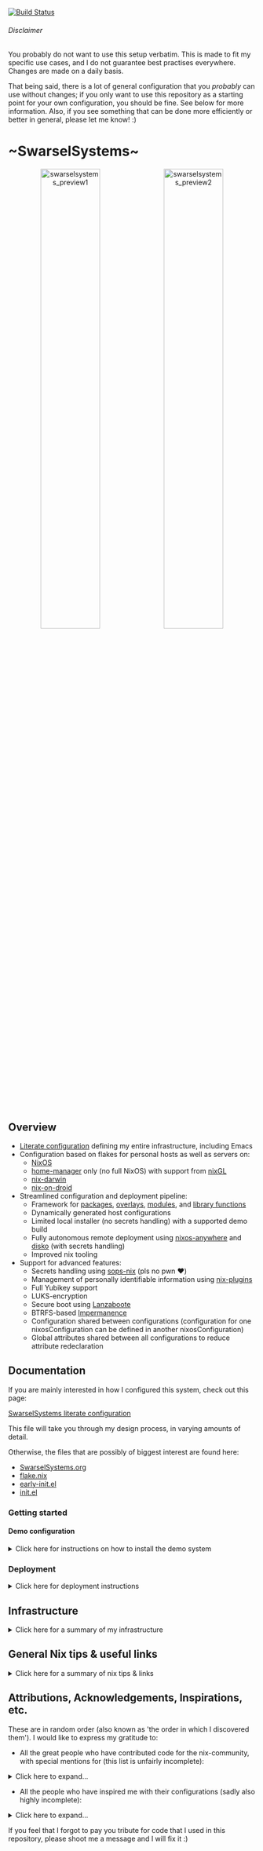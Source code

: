 [![Build Status](https://img.shields.io/endpoint.svg?url=https%3A%2F%2Factions-badge.atrox.dev%2FSwarsel%2F.dotfiles%2Fbadge%3Fref%3Dmain&style=flat&labelColor=11111b)](https://actions-badge.atrox.dev/Swarsel/.dotfiles/goto?ref=main)

  ###### Disclaimer

  You probably do not want to use this setup verbatim. This is made to fit my specific use cases, and I do not guarantee best practises everywhere. Changes are made on a daily basis.

  That being said, there is a lot of general configuration that you *probably* can use without changes; if you only want to use this repository as a starting point for your own configuration, you should be fine. See below for more information. Also, if you see something that can be done more efficiently or better in general, please let me know! :)

  # \~SwarselSystems\~

  <p align="center">
    <img width="49%" title="Tiling" alt="swarselsystems_preview1" src="https://github.com/user-attachments/assets/f6021ab9-6289-497d-8747-28f5d526b75a" />
    <img width="49%" title="Waybar" alt="swarselsystems_preview2" src="https://github.com/user-attachments/assets/1160d9f7-710c-4046-8fcf-476bb4a0be84" />
  </p>

  ## Overview

  - [Literate configuration](https://swarsel.github.io/.dotfiles/) defining my entire infrastructure, including Emacs
  - Configuration based on flakes for personal hosts as well as servers on:
    - [NixOS](https://github.com/NixOS/nixpkgs)
    - [home-manager](https://github.com/nix-community/home-manager) only (no full NixOS) with support from [nixGL](https://github.com/nix-community/nixGL)
    - [nix-darwin](https://github.com/LnL7/nix-darwin)
    - [nix-on-droid](https://github.com/nix-community/nix-on-droid)
  - Streamlined configuration and deployment pipeline:
    - Framework for [packages](https://github.com/Swarsel/.dotfiles/blob/main/pkgs/default.nix), [overlays](https://github.com/Swarsel/.dotfiles/blob/main/overlays/default.nix), [modules](https://github.com/Swarsel/.dotfiles/tree/main/modules), and [library functions](https://github.com/Swarsel/.dotfiles/tree/main/lib/default.nix)
    - Dynamically generated host configurations
    - Limited local installer (no secrets handling) with a supported demo build
    - Fully autonomous remote deployment using [nixos-anywhere](https://github.com/nix-community/nixos-anywhere) and [disko](https://github.com/nix-community/disko) (with secrets handling)
    - Improved nix tooling
  - Support for advanced features:
    - Secrets handling using [sops-nix](https://github.com/Mic92/sops-nix) (pls no pwn ❤️)
    - Management of personally identifiable information using [nix-plugins](https://github.com/shlevy/nix-plugins)
    - Full Yubikey support
    - LUKS-encryption
    - Secure boot using [Lanzaboote](https://github.com/nix-community/lanzaboote)
    - BTRFS-based [Impermanence](https://github.com/nix-community/impermanence)
    - Configuration shared between configurations (configuration for one nixosConfiguration can be defined in another nixosConfiguration)
    - Global attributes shared between all configurations to reduce attribute redeclaration

  ## Documentation

  If you are mainly interested in how I configured this system, check out this page:

  [SwarselSystems literate configuration](https://swarsel.github.io/.dotfiles/)

  This file will take you through my design process, in varying amounts of detail.

  Otherwise, the files that are possibly of biggest interest are found here:

  - [SwarselSystems.org](../SwarselSystems.org)
  - [flake.nix](../flake.nix)
  - [early-init.el](../files/emacs/early-init.el)
  - [init.el](../files/emacs/init.el)


  ### Getting started

  #### Demo configuration

  <details>
    <summary>Click here for instructions on how to install the demo system</summary>

  If you just want to see if this configuration is for you, run this command on any system that has `nix` installed:

  ``` shell
  nix run --experimental-features 'nix-command flakes' github:Swarsel/.dotfiles#swarsel-rebuild -- -u <YOUR_USERNAME>
  ```

  This will activate the `chaostheatre` configuration on your system, which is a de-facto mirror of my main configuration with secret-based settings removed.
  Please keep in mind that this limited installer will make local changes to the cloned repository in order to be able to install it (otherwise the builder would fail at fetching my private secrets repository). As such, this should only be used to evaluate the system - if you want to use it longterm, you will need to create a fork and make some changes.
  </details>

  ### Deployment

  <details>
    <summary>Click here for deployment instructions</summary>

  The deployment process for this configuration is mostly automated, there are only a few steps that are needed to be done manually. You can choose between a remote deployment strategy that is also able to deploy new age keys for sops for you and a local installer that will only install the system without any secret handling.

  #### Remote deployment (recommended if you have at least one running system)

  0) Fork this repo, and write your own host config at `hosts/nixos/<YOUR_CONFIG_NAME>/default.nix` (you can use one of the other configurations as a template. Also see https://github.com/Swarsel/.dotfiles/tree/main/modules for a list of all additional options). At the very least, you should replace the `secrets/` directory with your own secrets and replace the SSH public keys with your own ones (otherwise I will come visit you!🔓❤️). I personally recommend to use the literate configuration and `org-babel-tangle-file` in Emacs, but you can also simply edit the separate `.nix` files.
  1) Have a system with `nix` available booted (this does not need to be installed, i.e. you can use a NixOS installer image; a custom minimal installer ISO can be built by running `just iso` in the root of this repo)
  2) Make sure that your Yubikey is plugged in or that you have your SSH key available (and configured)
  3) Run `swarsel-bootstrap -n <CONFIGURATION_NAME> -d <TARGET_IP>` on your existing system.
    - Alternatively (if you run this on a system that is not yet running this configuration), you can also run `nix run --experimental-features 'nix-command flakes' github:Swarsel/.dotfiles -- -n <CONFIGURATION_NAME> -d <TARGET_IP>` (this runs the same program as the command above).
  4) Follow the installers instructions:
    - you will have to choose a disk encryption password (if you want that feature)
    - you will have to confirm once that the target system has rebooted
    - you will have to enter the root password once during the final system install
  5) That should be it! The installer will take care of setting up disks, secrets, and the rest of the hardware configuration! You will still have to sign in manually to some webservices etc.

  #### Local deployment (recommended for setting up the first system)

  1) Boot the latest install ISO from this repository on an UEFI system.
  2) Run `swarsel-install -n <CONFIGURATION_NAME>`
  3) Reboot

  Alternatively, to install this from any NixOS live ISO, run `nix run --experimental-features 'nix-command flakes' github:Swarsel/.dotfiles#install -- -n <CONFIGURATION_NAME>` at step 2.
  </details>

  ## Infrastructure

  <details>
    <summary>Click here for a summary of my infrastructure</summary>

<img width="2202" height="2947" alt="topology" src="https://github.com/user-attachments/assets/0eb37288-47a8-40e3-9211-648eee0ed408" />

  ### Programs

  | Topic         | Program                         |
  |---------------|---------------------------------|
  |🐚 **Shell**   | [zsh](https://github.com/Swarsel/.dotfiles/tree/main/modules/home/common/zsh.nix)                            |
  |🚪 **DM**      | [greetd](https://github.com/Swarsel/.dotfiles/tree/main/modules/nixos/common/login.nix)                         |
  |🪟 **WM**      | [SwayFX](https://github.com/Swarsel/.dotfiles/tree/main/modules/home/common/sway.nix)                         |
  |⛩️ **Bar**     | [Waybar](https://github.com/Swarsel/.dotfiles/tree/main/modules/home/common/waybar.nix)                         |
  |✒️ **Editor**  | [Emacs](https://github.com/Swarsel/.dotfiles/tree/main/files/emacs/init.el)                          |
  |🖥️ **Terminal**| [Kitty](https://github.com/Swarsel/.dotfiles/tree/main/modules/home/common/kitty.nix)                          |
  |🚀 **Launcher**| [Fuzzel](https://github.com/Swarsel/.dotfiles/tree/main/modules/home/common/fuzzel.nix)                         |
  |🚨 **Alerts**  | [Mako](https://github.com/Swarsel/.dotfiles/tree/main/modules/home/common/mako.nix)                           |
  |🌐 **Browser** | [Firefox](https://github.com/Swarsel/.dotfiles/tree/main/modules/home/common/zsh.nix)                        |
  |🎨 **Theme**   | [City-Lights (managed by stylix)](https://github.com/Swarsel/.dotfiles/tree/main/modules/home/common/sharedsetup.nix)|

  ### Services

  | Topic                 | Program                                                                                                             |
  |-----------------------|---------------------------------------------------------------------------------------------------------------------|
  |📖 **Books**           |  [Kavita](https://github.com/Swarsel/.dotfiles/tree/main/modules/nixos/server/kavita.nix)                           |
  |📼 **Videos**          | [Jellyfin](https://github.com/Swarsel/.dotfiles/tree/main/modules/nixos/server/jellyfin.nix)                        |
  |🎵 **Music**           | [Navidrome](https://github.com/Swarsel/.dotfiles/tree/main/modules/nixos/server/navidrome.nix) +  [Spotifyd](https://github.com/Swarsel/.dotfiles/tree/main/modules/nixos/server/spotifyd.nix) +  [MPD](https://github.com/Swarsel/.dotfiles/tree/main/modules/nixos/server/mpd.nix)                                                              |
  |🗨️ **Messaging**       | [Matrix](https://github.com/Swarsel/.dotfiles/tree/main/modules/nixos/server/matrix.nix)                            |
  |📁 **Filesharing**     | [Nectcloud](https://github.com/Swarsel/.dotfiles/tree/main/modules/nixos/server/nextcloud.nix)                      |
  |🎞️ **Photos**          | [Immich](https://github.com/Swarsel/.dotfiles/tree/main/modules/nixos/server/immich.nix)                            |
  |📄 **Documents**       | [Paperless](https://github.com/Swarsel/.dotfiles/tree/main/modules/nixos/server/paperless.nix)                      |
  |🔄 **File Sync**       | [Syncthing](https://github.com/Swarsel/.dotfiles/tree/main/modules/nixos/server/syncthing.nix)                      |
  |💾 **Backups**         | [Restic](https://github.com/Swarsel/.dotfiles/tree/main/modules/nixos/server/restic.nix)                            |
  |👁️ **Monitoring**      | [Grafana](https://github.com/Swarsel/.dotfiles/tree/main/modules/nixos/server/monitoring.nix)                       |
  |🍴 **RSS**             | [FreshRss](https://github.com/Swarsel/.dotfiles/tree/main/modules/nixos/server/freshrss.nix)                        |
  |🌳 **Git**             | [Forgejo](https://github.com/Swarsel/.dotfiles/tree/main/modules/nixos/server/forgejo.nix)                          |
  |⚓ **Anki Sync**       | [Anki Sync Server](https://github.com/Swarsel/.dotfiles/tree/main/modules/nixos/server/ankisync.nix)                |
  |🪪 **SSO**             | [Kanidm](https://github.com/Swarsel/.dotfiles/tree/main/modules/nixos/server/kanidm.nix) + [oauth2-proxy](https://github.com/Swarsel/.dotfiles/tree/main/modules/nixos/server/oauth2-proxy.nix)                                            |
  |💸 **Finance**         | [Firefly-III](https://github.com/Swarsel/.dotfiles/tree/main/modules/nixos/server/firefly-iii.nix)                  |
  |🃏 **Collections**     | [Koillection](https://github.com/Swarsel/.dotfiles/tree/main/modules/nixos/server/koillection.nix)                  |
  |🗃️ **Shell History**   | [Atuin](https://github.com/Swarsel/.dotfiles/tree/main/modules/nixos/server/atuin.nix)                              |
  |📅 **CalDav/CardDav**  | [Radicale](https://github.com/Swarsel/.dotfiles/tree/main/modules/nixos/server/radicale.nix)                        |
  |↔️ **P2P Filesharing** | [Croc](https://github.com/Swarsel/.dotfiles/tree/main/modules/nixos/server/croc.nix)                                |
  |✂️ **Paste Tool**      | [Microbin](https://github.com/Swarsel/.dotfiles/tree/main/modules/nixos/server/microbin.nix)                        |
  |📸 **Image Sharing**   | [Slink](https://github.com/Swarsel/.dotfiles/tree/main/modules/nixos/server/slink.nix)                              |
  |🔗 **Link Shortener**  | [Shlink](https://github.com/Swarsel/.dotfiles/tree/main/modules/nixos/server/shlink.nix)                            |

  ### Hosts

  | Name               | Hardware                                            | Use                                                  |
  |--------------------|-----------------------------------------------------|------------------------------------------------------|
  |💻 **pyramid**      | Framework Laptop 16, AMD 7940HS, RX 7700S, 64GB RAM | Work laptop                                          |
  |💻 **bakery**       | Lenovo Ideapad 720S-13IKB                           | Personal lapto                                       |
  |💻 **machpizza**    | MacBook Pro 2016                                    | MacOS sandbox                                        |
  |🖥️ **winters**      | ASRock J4105-ITX, 32GB RAM                          | Main homeserver and data storgae                     |
  |🖥️ **milkywell**    | Oracle Cloud: VM.Standard.E2.1.Micro                | Server for lightweight synchronization tasks         |
  |🖥️ **moonside**     | Oracle Cloud: VM.Standard.A1.Flex, 4 OCPUs, 24GB RAM| Proxy for local services, some lightweight services  |
  |📱 **magicant**     | Samsung Galaxy Z Flip 6                             | Phone                                                |
  |💿 **drugstore**    | -                                                   | ISO installer configuration                          |
  |❔ **chaotheatre**  | -                                                   | Demo config for checking out my configurtion         |
  |❔ **toto**         | -                                                   | Helper configuration for bootstrapping a new system  |
  |🏠 **treehouse**    | -                                                   | Reference configuration for a home-manager only host |
  </details>

  ## General Nix tips & useful links

  <details>
    <summary>Click here for a summary of nix tips & links</summary>

  - Below is a small list of tips that should be helpful if you are new to the nix ecosystem:

    - Temporarily install any package using `nix shell nixpkgs#<PACKAGE_NAME>` - this can be e.g. useful if you accidentally removed home-manager from your packages on a non-NixOS machine.
      - if you need multiple packages, you can do `nix shell nixpkgs#{<pkg1>,<pkg2>,<pkg3>}`.
      - you can set `nix.registry` to add more flakes to your registry. I use this to add a `n` shorthand to `nixpkgs`, which allows me to do `nix shell n#{<pkg1>,<pkg2>,<pkg3>}`.
    - Alternatively, use [comma](https://github.com/nix-community/comma)
      - More info on `nix [...]` commands: https://nixos.org/manual/nix/stable/command-ref/new-cli/nix
      - some examples:
        - `nix flake update <input-name>` lets you update a specific input only.
        - `nix repl <your flake path>` gives quick insight into your written configuration.
        - `nix eval <your flake path>#<config attribute>` quickly returns an attribute in your written configuration
        - `nix fmt` formats your flake using the formatter specified under `formatter` in your `flake.nix`
    - When you are trying to setup a new configuration part, [GitHub code search](https://github.com/search?q=language%3ANix&type=code) can really help you to find a working configuration. Just filter for `.nix` files and the options you are trying to set up.
    - getting packages at a different version than your target (or not packaged at all) can be done in most cases easily with fetchFromGithub (https://ryantm.github.io/nixpkgs/builders/fetchers/)
    - you can easily install old revisions of packages using https://lazamar.co.uk/nix-versions/. You can conveniently spawn a shell with a chosen package available using `vershell <NIXPKGS_REVISION> <PACKAGE>`. Just make sure to pick a revision that has flakes enabled, otherwise you will need the legacy way of spawning the shell (see the link for more info)
    - when developing modules in a dev branch of another flake, you can use `--override-input` to temporarily use the local directory as the flake source.
    - including `nixosConfig ? config` in your module arguments is a smart way of enabling a module to pull in config from NixOS or home-manager config, no matter if it is a NixOS system or not.
    - you can have a quick cli evaluation for nix commands with e.g. `nixpgks.lib` available using `nix-instantiate --strict --eval --expr "let lib = import <nixpkgs/lib>; in <expression>"`.
    - if you are looking for a specific library, `nix-locate` makes it easy to look for them.
    - to look at the dependencies pulled in by a tool, use `nix-tree`
      - to find out which derivation uses another derivation, use `nix store --query --referrers <derivation>`
    - to get a neat overview of your config changes in recent generations, use `nix profile diff-closures --profile /nix/var/nix/profiles/system`
      - to get instead the changes since the last boot, use `nix profile diff-closures /run/*-system`
      - if you just need the generation numbers, use `sudo nix-env --list-generations --profile /nix/var/nix/profiles/system`
      - to then switch to another generation, you can use `sudo nix-env --switch-generation <generation number> -p /nix/var/nix/profiles/system` followed by `sudo /nix/var/nix/profiles/system/bin/switch-to-configuration switch`

  - These links are your best friends:
    - The nix documentation: https://nix.dev/
    - The nixpkgs reference manual: https://nixos.org/manual/nixpkgs/unstable/#buildpythonapplication-function
      - the [nixpkgs repository](https://github.com/NixOS/nixpkgs) - especially useful to look at the various READMEs that are in various places in the repository (find using GitHub code search) as well as the [issues](https://github.com/Swarsel/.dotfiles/issues) and [PRs](https://github.com/Swarsel/.dotfiles/pulls) pages
      - and the [nixpkgs Pull Request Tracker](https://nixpk.gs/pr-tracker.html)
    - The NixOS manual: https://nixos.org/manual/nixos/stable/
    - The NixOS package search: https://search.nixos.org/packages
      - and the nix package version search: https://lazamar.co.uk/nix-versions/
    - The NixOS option search https://search.nixos.org/options
    - [mipmip](https://github.com/mipmip)'s home-manager option search: https://mipmip.github.io/home-manager-option-search/
    - [Alan Pearce](https://alanpearce.eu/)'s nix-darwin search: https://searchix.alanpearce.eu/options/darwin/search (which supports all of the other versions as well :o)
    - For the above, you can use the CLI tool [manix](https://github.com/mlvzk/manix)
    - Nix function search: https://noogle.dev/
    - Search for nix-community options: https://search.nüschtos.de/
  - But that is not all:
    - Some nix resources
      - A tour of Nix: https://nixcloud.io/tour/
      - The Nix One Pager: https://github.com/tazjin/nix-1p
      - another one page introduction: https://learnxinyminutes.com/nix/
      - a very short introduction to Nix features: https://zaynetro.com/explainix
      - introductory nix article: https://medium.com/@MrJamesFisher/nix-by-example-a0063a1a4c55
      - and another one: https://web.archive.org/web/20210121042658/https://ebzzry.io/en/nix/#nix
      - How to learn nix: https://ianthehenry.com/posts/how-to-learn-nix/
      - the Nix Cookbook: https://github.com/functionalops/nix-cookbook?tab=readme-ov-file
      - and the Nix Pills: https://nixos.org/guides/nix-pills/
    - Some resources on flakes
      - Why to use flakes and introduction to flakes: https://www.tweag.io/blog/2020-05-25-flakes/
      - The [NixOS & Flakes Book](https://nixos-and-flakes.thiscute.world/)
      - and [Wombat's book](https://mhwombat.codeberg.page/nix-book/)
      - or the [Zero to Nix series](https://zero-to-nix.com/)
      - Practical nix flakes article: https://serokell.io/blog/practical-nix-flakes
    - A bit on Overlays:
      - Overview on overlays: [Mastering Nixpkgs overlays article](https://nixcademy.com/posts/mastering-nixpkgs-overlays-techniques-and-best-practice/)
      - Some examples on best practises: [Do's and Don'ts of overlays](https://flyingcircus.io/news/detailsansicht/nixos-the-dos-and-donts-of-nixpkgs-overlays)
      - Blog article about overrides: https://bobvanderlinden.me/customizing-packages-in-nix/#using-modified-packages
    - Also useful is the [official NixOS Wiki](https://wiki.nixos.org/wiki/NixOS_Wiki)
      - there is also the [unofficial NixOS Wiki](https://nixos.wiki/) that tends to be a bit outdated, use with care
  - Some resources for specific nix tools:
    - Flake output reference: https://nixos-and-flakes.thiscute.world/other-usage-of-flakes/outputs
    - You can find public repositories with modules at https://nur.nix-community.org/ (you should check what you are installing however):
      - I like to use this for rycee's firefox extensions: https://nur.nix-community.org/repos/rycee/
    - List of nerdfonts: https://github.com/NixOS/nixpkgs/blob/nixos-unstable/pkgs/data/fonts/nerd-fonts/manifests/fonts.json
    - Stylix configuration options: https://danth.github.io/stylix/
    - nix-on-droid options: https://nix-community.github.io/nix-on-droid/nix-on-droid-options.html#sec-options
  - Very useful tools that are mostly not directly used in configuration but instead called on need:
    - Convert non-NixOS machines to NixOS using [nixos-infect](https://github.com/elitak/nixos-infect)
    - Create various installation media with [nixos-generators](https://github.com/nix-community/nixos-generators)
    - Remotely deploy NixOS using [nixos-anywhere](https://github.com/nix-community/nixos-anywhere)
  - And a few links that are not directly nix-related, but may still serve you well:
    - List of pre-commit-hooks: https://devenv.sh/reference/options/#pre-commithooks
    - Waybar configuration: https://github.com/Alexays/Waybar/wiki
  </details>

  ## Attributions, Acknowledgements, Inspirations, etc.

  These are in random order (also known as 'the order in which I discovered them'). I would like to express my gratitude to:

  - All the great people who have contributed code for the nix-community, with special mentions for (this list is unfairly incomplete):
  <details>
    <summary>Click here to expand...</summary>

    - [guibou](https://github.com/guibou/)
    - [rycee](https://github.com/rycee)
    - [adisbladis](https://github.com/adisbladis)
    - [Mic92](https://github.com/Mic92/sops-nix)
    - [lassulus](https://github.com/lassulus)
    - [danth](https://github.com/danth/)
    - [LnL7](https://github.com/LnL7)
    - [t184256](https://github.com/t184256)
    - [bennofs](https://github.com/bennofs)
    - [Pandapip1](https://github.com/Pandapip1)
    - [zowoq](https://github.com/zowoq)
    - [numtide](https://github.com/numtide)
    - [hsjobeki](https://github.com/hsjobeki)
    - [blitz](https://github.com/blitz)
    - [RaitoBezarius](https://github.com/RaitoBezarius)
    - [nikstur](https://github.com/nikstur)
    - [talyz](https://github.com/talyz)
    - [infinisil](https://github.com/infinisil)
    - [zhaofengli](https://github.com/zhaofengli)
    - [Artturin](https://github.com/Artturin)
    - [oddlama](https://github.com/oddlama)
  </details>

  - All the people who have inspired me with their configurations (sadly also highly incomplete):
  <details>
    <summary>Click here to expand...</summary>

    - [theSuess](https://github.com/theSuess) with their [home-manager](https://code.kulupu.party/thesuess/home-manager)
    - [hlissner](https://github.com/hlissner) with their [dotfiles](https://github.com/hlissner/dotfiles)
    - [drduh](https://github.com/drduh/YubiKey-Guide) with their [YubiKey-Guide](https://github.com/drduh/YubiKey-Guide)
    - [AntonHakansson](https://github.com/AntonHakansson) with their [nixos-config](https://github.com/AntonHakansson/nixos-config?tab=readme-ov-file)
    - [Guekka](https://github.com/Guekka/) with their [blog](https://guekka.github.io/)
    - [NotAShelf](https://github.com/NotAShelf) with their [nyx](https://github.com/NotAShelf/nyx)
    - [Misterio77](https://github.com/Misterio77) with their [nix-config](https://github.com/Misterio77/nix-config)
    - [0xdade](https://github.com/0xdade) with their [blog](https://0xda.de/blog/)
    - [EmergentMind](https://github.com/EmergentMind) with their [nix-config](https://github.com/EmergentMind/nix-config)
    - [librephoenix](https://github.com/librephoenix) with their [nixos-config](https://github.com/librephoenix/nixos-config)
    - [Xe](https://github.com/Xe) with their [blog](https://xeiaso.net/blog/)
    - [oddlama](https://github.com/oddlama) with their absolutely incredible [nix-config](https:/github.com/oddlama/nix-config)
  </details>

  If you feel that I forgot to pay you tribute for code that I used in this repository, please shoot me a message and I will fix it :)
